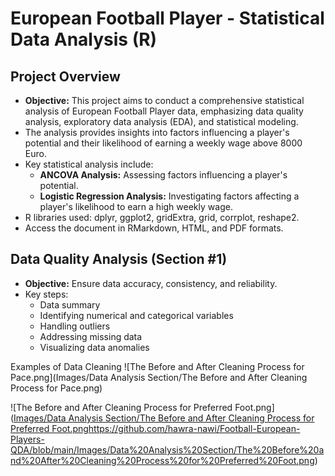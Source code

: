 # ****European Football Player - Statistical Data Analysis (R)****

## **Project Overview**

- **Objective:** This project aims to conduct a comprehensive statistical analysis of European Football Player data, emphasizing data quality analysis, exploratory data analysis (EDA), and statistical modeling.
- The analysis provides insights into factors influencing a player's potential and their likelihood of earning a weekly wage above 8000 Euro.
- Key statistical analysis include:
    - **ANCOVA Analysis:** Assessing factors influencing a player's potential.
    - **Logistic Regression Analysis:** Investigating factors affecting a player's likelihood to earn a high weekly wage.
- R libraries used: dplyr, ggplot2, gridExtra, grid, corrplot, reshape2.
- Access the document in RMarkdown, HTML, and PDF formats.

## **Data Quality Analysis (Section #1)**

- **Objective:** Ensure data accuracy, consistency, and reliability.
- Key steps:
    - Data summary
    - Identifying numerical and categorical variables
    - Handling outliers
    - Addressing missing data
    - Visualizing data anomalies

Examples of Data Cleaning
![The Before and After Cleaning Process for Pace.png](Images/Data Analysis Section/The Before and After Cleaning Process for Pace.png)

![The Before and After Cleaning Process for Preferred Foot.png]([Images/Data Analysis Section/The Before and After Cleaning Process for Preferred Foot.png](https://github.com/hawra-nawi/Football-European-Players-QDA/blob/main/Images/Data%20Analysis%20Section/The%20Before%20and%20After%20Cleaning%20Process%20for%20Preferred%20Foot.png)https://github.com/hawra-nawi/Football-European-Players-QDA/blob/main/Images/Data%20Analysis%20Section/The%20Before%20and%20After%20Cleaning%20Process%20for%20Preferred%20Foot.png)
